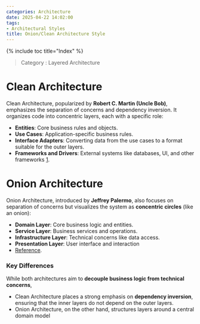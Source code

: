 ```yaml
---
categories: Architecture
date: 2025-04-22 14:02:00
tags:
- Architectural Styles
title: Onion/Clean Architecture Style
---
```


{% include toc title="Index" %}

> Category : Layered Architecture

# Clean Architecture
Clean Architecture, popularized by **Robert C. Martin (Uncle Bob)**, emphasizes the separation of concerns and dependency inversion. It organizes code into concentric layers, each with a specific role:
- **Entities**: Core business rules and objects.
- **Use Cases**: Application-specific business rules.
- **Interface Adapters**: Converting data from the use cases to a format suitable for the outer layers.
- **Frameworks and Drivers**: External systems like databases, UI, and other frameworks [1](https://code-maze.com/dotnet-differences-between-onion-architecture-and-clean-architecture/).

# Onion Architecture
Onion Architecture, introduced by **Jeffrey Palermo**, also focuses on separation of concerns but visualizes the system as **concentric circles** (like an onion):
- **Domain Layer**: Core business logic and entities.
- **Service Layer**: Business services and operations.
- **Infrastructure Layer**: Technical concerns like data access.
- **Presentation Layer**: User interface and interaction 
- [Reference](https://code-maze.com/dotnet-differences-between-onion-architecture-and-clean-architecture/).

### Key Differences
While both architectures aim to **decouple business logic from technical concerns**, 
- Clean Architecture places a strong emphasis on **dependency inversion**, ensuring that the inner layers do not depend on the outer layers. 
- Onion Architecture, on the other hand, structures layers around a central domain model